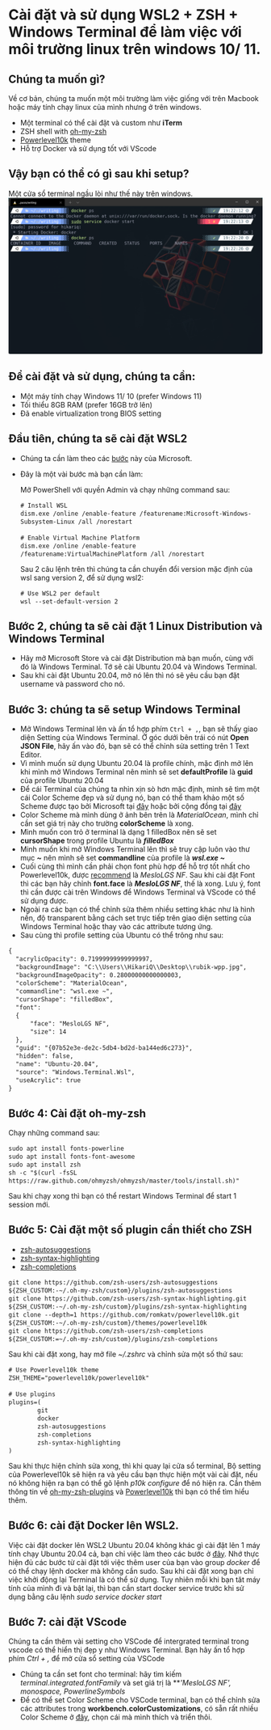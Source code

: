
# Cài đặt và sử dụng WSL2 + ZSH + Windows Terminal để làm việc với môi trường linux trên windows 10/ 11.

## Chúng ta muốn gì?
Về cơ bản, chúng ta muốn một môi trường làm việc giống với trên Macbook hoặc máy tính chạy linux của mình nhưng ở trên windows.
  - Một terminal có thể cài đặt và custom như **iTerm**
  - ZSH shell with [oh-my-zsh](https://github.com/ohmyzsh/ohmyzsh)
  - [Powerlevel10k](https://github.com/romkatv/powerlevel10k) theme 
  - Hỗ trợ Docker và sử dụng tốt với VScode

## Vậy bạn có thể có gì sau khi setup?
Một cửa sổ terminal ngầu lòi như thế này trên windows.
![Terminal][terminal-image]

## Để cài đặt và sử dụng, chúng ta cần:
  - Một máy tính chạy Windows 11/ 10 (prefer Windows 11)
  - Tối thiểu 8GB RAM (prefer 16GB trở lên)
  - Đã enable virtualization trong BIOS setting

## Đầu tiên, chúng ta sẽ cài đặt WSL2
- Chúng ta cần làm theo các [bước](https://docs.microsoft.com/en-us/windows/wsl/install-win10) này của Microsoft.
- Đây là một vài bước mà bạn cần làm:

  Mở PowerShell với quyền Admin và chạy những command sau:
  ```
  # Install WSL
  dism.exe /online /enable-feature /featurename:Microsoft-Windows-Subsystem-Linux /all /norestart

  # Enable Virtual Machine Platform
  dism.exe /online /enable-feature /featurename:VirtualMachinePlatform /all /norestart
  ```
  Sau 2 câu lệnh trên thì chúng ta cần chuyển đổi version mặc định của wsl sang version 2, để sử dụng wsl2:
  ```
  # Use WSL2 per default
  wsl --set-default-version 2
  ```

## Bước 2, chúng ta sẽ cài đặt 1 Linux Distribution và Windows Terminal
- Hãy mở Microsoft Store và cài đặt Distribution mà bạn muốn, cùng với đó là Windows Terminal. Tớ sẽ cài Ubuntu 20.04 và Windows Terminal.
- Sau khi cài đặt Ubuntu 20.04, mở nó lên thì nó sẽ yêu cầu bạn đặt username và password cho nó.

## Bước 3: chúng ta sẽ setup Windows Terminal
  - Mở Windows Terminal lên và ấn tổ hợp phím `Ctrl + ,`, bạn sẽ thấy giao diện Setting của Windows Terminal. Ở góc dưới bên trái có nút **Open JSON File**, hãy ấn vào đó, bạn sẽ có thể chỉnh sửa setting trên 1 Text Editor.
  - Vì mình muốn sử dụng Ubuntu 20.04 là profile chính, mặc định mở lên khi mình mở Windows Terminal nên mình sẽ set **defaultProfile** là **guid** của profile Ubuntu 20.04
  - Để cái Terminal của chúng ta nhìn xịn sò hơn mặc định, mình sẽ tìm một cái Color Scheme đẹp và sử dụng nó, bạn có thể tham khảo một số Scheme được tạo bởi Microsoft tại [đây](https://docs.microsoft.com/en-US/windows/terminal/customize-settings/color-schemes) hoặc bởi cộng đồng tại [đây](https://windowsterminalthemes.dev/)
  - Color Scheme mà mình dùng ở ảnh bên trên là *MaterialOcean*, mình chỉ cần set giá trị này cho trường **colorScheme** là xong. 
  - Mình muốn con trỏ ở terminal là dạng 1 filledBox nên sẽ set **cursorShape** trong profile Ubuntu là ***filledBox***
  - Minh muốn khi mở Windows Terminal lên thì sẽ truy cập luôn vào thư mục ***~*** nên mình sẽ set **commandline** của profile là ***wsl.exe ~***
  - Cuối cùng thì mình cần phải chọn font phù hợp để hỗ trợ tốt nhất cho Powerlevel10k, được [recommend](https://github.com/romkatv/powerlevel10k#meslo-nerd-font-patched-for-powerlevel10k) là *MesloLGS NF*. Sau khi cài đặt Font thì các bạn hãy chỉnh **font.face** là ***MesloLGS NF***, thế là xong. Lưu ý, font thì cần được cài trên Windows để Windows Terminal và VScode có thể sử dụng được.
  - Ngoài ra các bạn có thể chỉnh sửa thêm nhiều setting khác như là hình nền, độ transparent bằng cách set trực tiếp  trên giao diện setting của Windows Terminal hoặc thay vào các attribute tương ứng.
  - Sau cùng thì profile setting của Ubuntu có thể trông như sau:
  ```
  {
    "acrylicOpacity": 0.71999999999999997,
    "backgroundImage": "C:\\Users\\HikariQ\\Desktop\\rubik-wpp.jpg",
    "backgroundImageOpacity": 0.28000000000000003,
    "colorScheme": "MaterialOcean",
    "commandline": "wsl.exe ~",
    "cursorShape": "filledBox",
    "font": 
    {
        "face": "MesloLGS NF",
        "size": 14
    },
    "guid": "{07b52e3e-de2c-5db4-bd2d-ba144ed6c273}",
    "hidden": false,
    "name": "Ubuntu-20.04",
    "source": "Windows.Terminal.Wsl",
    "useAcrylic": true
  }
  ```

## Bước 4: Cài đặt oh-my-zsh
  Chạy những command sau:
  ```
  sudo apt install fonts-powerline
  sudo apt install fonts-font-awesome
  sudo apt install zsh
  sh -c "$(curl -fsSL https://raw.github.com/ohmyzsh/ohmyzsh/master/tools/install.sh)"
  ```
  Sau khi chạy xong thì bạn có thể restart Windows Terminal để start 1 session mới.

## Bước 5: Cài đặt một số plugin cần thiết cho ZSH
  - [zsh-autosuggestions](https://github.com/zsh-users/zsh-autosuggestions)
  - [zsh-syntax-highlighting](https://github.com/zsh-users/zsh-syntax-highlighting)
  - [zsh-completions](https://github.com/zsh-users/zsh-completions)
  ```
  git clone https://github.com/zsh-users/zsh-autosuggestions ${ZSH_CUSTOM:-~/.oh-my-zsh/custom}/plugins/zsh-autosuggestions
  git clone https://github.com/zsh-users/zsh-syntax-highlighting.git ${ZSH_CUSTOM:-~/.oh-my-zsh/custom}/plugins/zsh-syntax-highlighting
  git clone --depth=1 https://github.com/romkatv/powerlevel10k.git ${ZSH_CUSTOM:-~/.oh-my-zsh/custom}/themes/powerlevel10k
  git clone https://github.com/zsh-users/zsh-completions ${ZSH_CUSTOM:=~/.oh-my-zsh/custom}/plugins/zsh-completions
  ```
  Sau khi cài đặt xong, hay mở file *~/.zshrc* và chỉnh sửa một số thứ sau: 
  ```
  # Use Powerlevel10k theme
  ZSH_THEME="powerlevel10k/powerlevel10k"
  
  # Use plugins
  plugins=(
          git
          docker
          zsh-autosuggestions
          zsh-completions
          zsh-syntax-highlighting
  )
  ```
  Sau khi thực hiện chỉnh sửa xong, thì khi quay lại cửa sổ terminal, Bộ setting của Powerlevel10k sẽ hiện ra và yêu cầu bạn thực hiện một vài cài đặt, nếu nó không hiện ra bạn có thể gõ lệnh *p10k configure* để nó hiện ra. Cần thêm thông tin về [oh-my-zsh-plugins](https://github.com/ohmyzsh/ohmyzsh/wiki/Plugins) và [Powerlevel10k](https://github.com/romkatv/powerlevel10k#configuration) thì bạn có thể tìm hiểu thêm.

## Bước 6: cài đặt Docker lên WSL2.
  Việc cài đặt docker lên WSL2 Ubuntu 20.04 không khác gì cài đặt lên 1 máy tính chạy Ubuntu 20.04 cả, bạn chỉ việc làm theo các bước ở [đây](https://www.digitalocean.com/community/tutorials/how-to-install-and-use-docker-on-ubuntu-20-04).
  Nhớ thực hiện đủ các bước từ cài đặt tới việc thêm user của bạn vào group *docker* để có thể chạy lệnh docker mà không cần sudo. Sau khi cài đặt xong bạn chỉ việc khởi động lại Terminal là có thể sử dụng. Tuy nhiên mỗi khi bạn tăt máy tính của mình đi và bật lại, thì bạn cần start docker service trước khi sử dụng bằng câu lệnh *sudo service docker start*

## Bước 7: cài đặt VScode
  Chúng ta cần thêm vài setting cho VSCode để intergrated terminal trong vscode có thể hiển thị đẹp y như Windows Terminal. Bạn hãy ấn tổ hợp phím *Ctrl + ,* để mở cửa sổ setting của VSCode
  - Chúng ta cần set font cho terminal: hãy tìm kiếm *terminal.integrated.fontFamily* và set giá trị là ***'MesloLGS NF', monospace, PowerlineSymbols*
  - Để có thể set Color Scheme cho VSCode terminal, bạn có thể chỉnh sửa các attributes trong **workbench.colorCustomizations**, có sẵn rất nhiều Color Scheme ở [đây](https://glitchbone.github.io/vscode-base16-term/#/harmonic-dark), chọn cái mà mình thích và  triển thôi.



[terminal-image]: https://github.com/quangtm210395/wsl2-setup-with-windows-terminal/blob/master/images/terminal.png